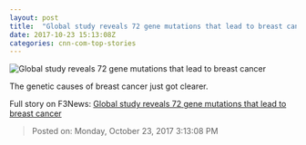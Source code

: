```yaml
---
layout: post
title:  "Global study reveals 72 gene mutations that lead to breast cancer"
date: 2017-10-23 15:13:08Z
categories: cnn-com-top-stories
---
```


![Global study reveals 72 gene mutations that lead to breast cancer](http://cdn.cnn.com/cnnnext/dam/assets/161004125850-mammograms-can-help-determine-risk-for-heart-disease-00004615-super-tease.jpg)

The genetic causes of breast cancer just got clearer.


Full story on F3News: [Global study reveals 72 gene mutations that lead to breast cancer](http://www.f3nws.com/n/umnpNE)

> Posted on: Monday, October 23, 2017 3:13:08 PM

